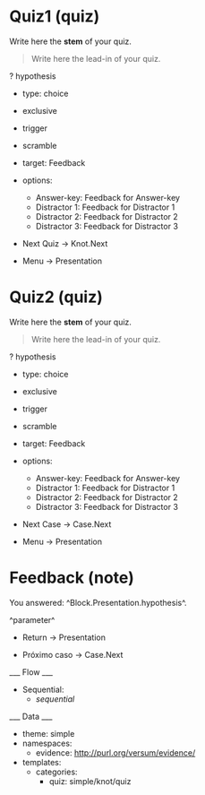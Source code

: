 # Quiz1 (quiz)

Write here the **stem** of your quiz.

> Write here the lead-in of your quiz.
>
? hypothesis
  * type: choice
  * exclusive
  * trigger
  * scramble
  * target: Feedback
  * options:
    * Answer-key: Feedback for Answer-key
    * Distractor 1: Feedback for Distractor 1
    * Distractor 2: Feedback for Distractor 2
    * Distractor 3: Feedback for Distractor 3

* Next Quiz -> Knot.Next
* Menu -> Presentation

# Quiz2 (quiz)

Write here the **stem** of your quiz.

> Write here the lead-in of your quiz.
>
? hypothesis
  * type: choice
  * exclusive
  * trigger
  * scramble
  * target: Feedback
  * options:
    * Answer-key: Feedback for Answer-key
    * Distractor 1: Feedback for Distractor 1
    * Distractor 2: Feedback for Distractor 2
    * Distractor 3: Feedback for Distractor 3

* Next Case -> Case.Next
* Menu -> Presentation

# Feedback (note)

You answered: ^Block.Presentation.hypothesis^.

^parameter^

* Return -> Presentation

* Próximo caso -> Case.Next

___ Flow ___

* Sequential:
  * _sequential_

___ Data ___

* theme: simple
* namespaces:
  * evidence: http://purl.org/versum/evidence/
* templates:
  * categories:
    * quiz: simple/knot/quiz